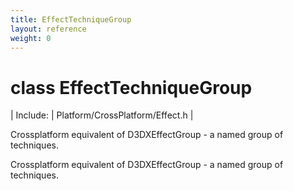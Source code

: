 ```yaml
---
title: EffectTechniqueGroup
layout: reference
weight: 0
---
```

class EffectTechniqueGroup
===

| Include: | Platform/CrossPlatform/Effect.h |

Crossplatform equivalent of D3DXEffectGroup - a named group of techniques.
  



Crossplatform equivalent of D3DXEffectGroup - a named group of techniques.
  

